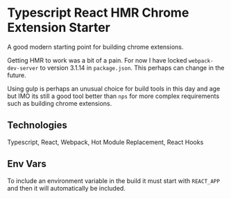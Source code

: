 # Typescript React HMR Chrome Extension Starter

A good modern starting point for building chrome extensions.

Getting HMR to work was a bit of a pain. For now I have locked `webpack-dev-server` to version 3.1.14 in `package.json`. This perhaps can change in the future.

Using gulp is perhaps an unusual choice for build tools in this day and age but IMO its still a good tool better than `nps` for more complex requirements such as building chrome extensions.

## Technologies

Typescript, React, Webpack, Hot Module Replacement, React Hooks

## Env Vars

To include an environment variable in the build it must start with `REACT_APP` and then it will automatically be included.
